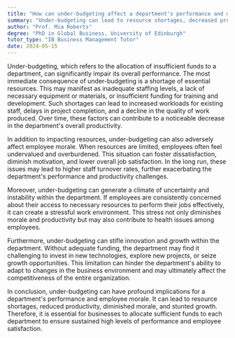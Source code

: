 ```yaml
---
title: "How can under-budgeting affect a department's performance and morale?"
summary: "Under-budgeting can lead to resource shortages, decreased productivity, and lowered morale within a department."
author: "Prof. Mia Roberts"
degree: "PhD in Global Business, University of Edinburgh"
tutor_type: "IB Business Management Tutor"
date: 2024-05-15
---
```


Under-budgeting, which refers to the allocation of insufficient funds to a department, can significantly impair its overall performance. The most immediate consequence of under-budgeting is a shortage of essential resources. This may manifest as inadequate staffing levels, a lack of necessary equipment or materials, or insufficient funding for training and development. Such shortages can lead to increased workloads for existing staff, delays in project completion, and a decline in the quality of work produced. Over time, these factors can contribute to a noticeable decrease in the department's overall productivity.

In addition to impacting resources, under-budgeting can also adversely affect employee morale. When resources are limited, employees often feel undervalued and overburdened. This situation can foster dissatisfaction, diminish motivation, and lower overall job satisfaction. In the long run, these issues may lead to higher staff turnover rates, further exacerbating the department's performance and productivity challenges.

Moreover, under-budgeting can generate a climate of uncertainty and instability within the department. If employees are consistently concerned about their access to necessary resources to perform their jobs effectively, it can create a stressful work environment. This stress not only diminishes morale and productivity but may also contribute to health issues among employees.

Furthermore, under-budgeting can stifle innovation and growth within the department. Without adequate funding, the department may find it challenging to invest in new technologies, explore new projects, or seize growth opportunities. This limitation can hinder the department's ability to adapt to changes in the business environment and may ultimately affect the competitiveness of the entire organization.

In conclusion, under-budgeting can have profound implications for a department's performance and employee morale. It can lead to resource shortages, reduced productivity, diminished morale, and stunted growth. Therefore, it is essential for businesses to allocate sufficient funds to each department to ensure sustained high levels of performance and employee satisfaction.
    